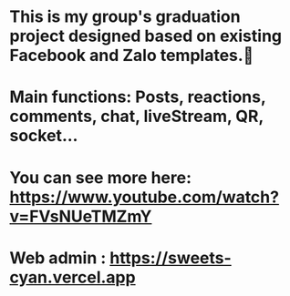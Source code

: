 # This is my group's graduation project designed based on existing Facebook and Zalo templates.📲 
# Main functions: Posts, reactions, comments, chat, liveStream, QR, socket...
# You can see more here: https://www.youtube.com/watch?v=FVsNUeTMZmY
# Web admin : https://sweets-cyan.vercel.app
